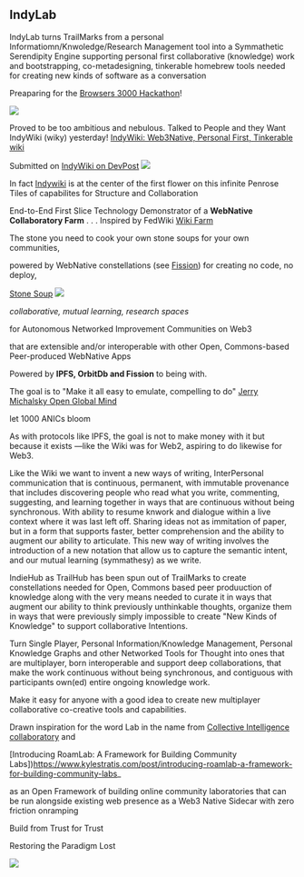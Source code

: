 ## IndyLab

IndyLab turns TrailMarks from a personal Informatiomn/Knwoledge/Research Management  tool into a Symmathetic Serendipity Engine supporting personal first collaborative (knowledge) work and bootstrapping, co-metadesigning, tinkerable homebrew tools needed for creating new kinds of software as a conversation

Preaparing for the [Browsers 3000 Hackathon](https://browsers3000.devpost.com/?ref_feature=challenge&ref_medium=your-open-hackathons&ref_content=Submissions+open)!

![](https://ipfs.runfission.com/ipfs/bafybeihxfd4vtmv57mi3627anihceyyvi4zbyy7hrbwf5gwtvmrz7yldwq/p/MindDrive/2021/08/Icons/browser300x120.png)

Proved to be too ambitious and nebulous. Talked to People and they Want IndyWiki (wiky) yesterday!
[IndyWiki: Web3Native, Personal First, Tinkerable wiki](https://github.com/IndyVerse/indywiki#readme)

Submitted on [IndyWiki on DevPost](https://devpost.com/software/indywiki)
![](https://ipfs.io/ipfs/bafkreib2nihvngycxu2eduus2onsiwefv7xugcdauyyo4gzjuq6kpko3na)

In fact [Indywiki](https://github.com/IndyVerse/indywiki#readme) is at the center of  the first flower on this infinite Penrose Tiles of capabilites for Structure and Collaboration

End-to-End First Slice Technology Demonstrator of a **WebNative Collaboratory Farm** . . .
Inspired by FedWiki [Wiki Farm](http://fedwiki.org/view/welcome-visitors/view/wiki-farm)




The stone you need to cook your own stone soups for your own communities,

powered by WebNative constellations (see [Fission](https://fission.codes)) for creating no code, no deploy,

[Stone Soup](https://en.wikipedia.org/wiki/Stone_Soup)
![](https://ipfs.runfission.com/ipfs/bafybeig7aucbolmaqc6ouxuwcptvztvdwkja6ypbn6ykvjqvmdicpb6ds4/p/MindDrive/2021/08/Icons/stone%20soup%20240.png)

_collaborative, mutual learning, research spaces_

for Autonomous Networked Improvement Communities on Web3

that are extensible and/or interoperable with other 
Open, Commons-based Peer-produced WebNative Apps

Powered by **IPFS, OrbitDb and Fission** to being with.

The goal is to "Make it all easy to emulate,
compelling to do" [Jerry Michalsky Open Global Mind](https://hyp.is/ytzAKvXGEeurRiMRiP6Hnw/docdrop.org/video/54iZWI9Does/)

let 1000 ANICs bloom

As with protocols like IPFS, the goal is not to make money with it but because it exists —like the Wiki was for Web2, aspiring to do likewise for Web3.

Like the Wiki we want to invent a new ways of writing, InterPersonal communication that is continuous, permanent, with immutable provenance that includes discovering people who read what you write, commenting, suggesting, and learning together in ways that are continuous without being synchronous. With ability to resume knwork and dialogue within a live context where it was last left off. Sharing ideas not as immitation of paper, but in a form that supports faster, better comprehension and the ability to
augment our ability to articulate.
This new way of writing involves the introduction of a new notation that allow us to capture the semantic intent, and our mutual learning (symmathesy) as we write.


IndieHub as TrailHub has been spun out of TrailMarks to create constellations needed for Open, Commons based peer produuction of knowledge along with the very means needed to curate it in ways that augment our ability to think previously unthinkable thoughts, organize them in ways that were previously simply impossible to create "New Kinds of Knowledge" to support collaborative Intentions.


Turn Single Player, Personal Information/Knowledge Management, 
Personal Knowledge Graphs and other Networked Tools for Thought into
ones that are multiplayer, born interoperable and support deep collaborations,
that make the work continuous without being synchronous,
and contiguous with participants own(ed) entire ongoing knowledge work.

Make it easy for anyone with a good idea to create new multiplayer collaborative co-creative tools and capabilities.


Drawn inspiration for the word Lab in the name from
[Collective Intelligence collaboratory](https://www.collectiveintelligencecollaboratory.com/)
and

[Introducing RoamLab: A Framework for Building Community Labs])https://www.kylestratis.com/post/introducing-roamlab-a-framework-for-building-community-labs_

as an Open Framework of building online community laboratories that can be run alongside existing web presence as a Web3 Native Sidecar with zero friction onramping

Build from Trust for Trust

Restoring the Paradigm Lost

![](https://ipfs.runfission.com/ipfs/bafybeicbh6a5bfxusqje4pdbm6xt3qjwua3aurdksmbxjxvbqw7hyrfnby/p/MindDrive/2021/08/Images/Augmentation%20Research%20Center%20Lab.jpg)





